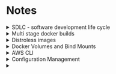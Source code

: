 # Notes

<details>
  <summary>SDLC - software development life cycle</summary>

- software development life cycle.

- It is a process used by the software industry.

- It is a set of standards followed in the software industry to design, develop, and test.

- The end goal is to deliver a high-quality product.

- For developing any new feature in the organisation, we follow some steps, which are:

- **_Planing, Defiing, Desiging, Building, Testing, Deploying, and Planning_** _Cycle structure_

- **Planning + Requirements Gathering**
- Most Important
- Plan for the new features, whether they are required or not. 
- Requirements: Gather the requirements about the project use case.
- Suppose you are working to add a new category to the shop, so in plaining, you will decide if it is required or not, and in requirements, you will decide what is the best suit for that category.

- **Defining + Desigining**
- Defining -> Here, you clearly define the requirements in terms of documents. 
- Documents are the software requirements specification documents, which include all the data as part of the planning phase.
- Designing: very critical phase, here we do high-level design (HLD) and low-level design (LLD).

- **Building, Testing, and Deployment** (Devops-centric)


- **Building** _Developers_
- Developing: code writing After code is done, it is stored in a central repository.


- **Testing** QA Engenniers
- The codes that were written by the developer are tested here. The application that is stored in the git repo is taken and deployed on a server. Then the QA team takes care of testing the software.

- **Deployment**
In this phase, we promote the application to production.
</details>

<details>
  <summary>Multi stage docker builds</summary>

  
#### Multi stage docker builds
- Split docker file into two parts or multiple parts
![Simple multi stage eg](https://imgur.com/FTwOGgb.png)
![Multi stage eg](https://imgur.com/IfqKkwc.png)

    <details>
      <summary>eg</summary>

    **file: Dockerfile**

      **Without multistage**

      ```
        ###########################################
        # BASE IMAGE
        ###########################################

        FROM ubuntu AS build

        RUN apt-get update && apt-get install -y golang-go

        ENV GO111MODULE=off

        COPY . .

        RUN CGO_ENABLED=0 go build -o /app .

        ENTRYPOINT ["/app"]
      ```

      **With multistage**
      ```
      ###########################################
      # BASE IMAGE
      ###########################################

      FROM ubuntu AS build

      RUN apt-get update && apt-get install -y golang-go

      ENV GO111MODULE=off

      COPY . .

      RUN CGO_ENABLED=0 go build -o /app .

      ############################################
      # HERE STARTS THE MAGIC OF MULTI STAGE BUILD
      ############################################

      FROM scratch

      # Copy the compiled binary from the build stage
      COPY --from=build /app /app

      # Set the entrypoint for the container to run the binary
      ENTRYPOINT ["/app"]
      ```

    </details>
</details>

<details>

<summary>Distroless images</summary>

#### Distroless images

- Basically a very minimilistic image, that will hardly have any packages and will only have the runtime envs.
- eg python distroless images
- Improves security 

</details>

<details>
<summary> Docker Volumes and Bind Mounts</summary>

####  Docker Volumes and Bind Mounts

#### Why need volumes
1) container did not have any way to read host file and to perfrom writee operations. Cannot keep track of previous logs, if the container fails.
2) when there is connection between backend and frontend backend writes to some file and frontend reads from that file and perform, as like a cron job.
3) Container or app tries to read some file from the host os and it doesnt know how to read that file.

_To tackle this docker came up with 2 concepts **bind mounts** and **volumes**_

#### bind mounts
- Allows us to bind a directory inside the container
- Bind folder in the container with the folder in the host.

    ![bind mounts](https://imgur.com/sxzlXB2.png)

#### Volumes 
- volumes are same as bind mounts but these offer better life cycle.
- Life cycle ? -> using docker cli we can create volume. Like a logical partitioning on the host.
- here, we dont provide the directory details.
- using volume docker will be create a logical disk or it will create a logical volume and this volume will be mounted to the container. 
- we can create volumes in any host, any external storage we can link it with the container volume.
- eg
    - `docker volume ls`
    - `docker volume create scor32k` -> This will create a  logical partition on the host which we can't see
    - `docker volume inspect scor32k` -> To inspect(details about the volume) a volume 
    - `docker volume rm scor32k` -> delete volume scor32k 
    - `docker run -d --mout source=scor32k, target=/app image details `
    

</details>

<details>
<summary>AWS CLI</summary>

1) **Using cmd**
    - `ssh -i path/to/private/key hostname@ipaddress`

2) **aws cli**
    - Install aws cli
    - create aws access  key
    - `aws version` -> check aws 
    - `aws configure`
    - `aws s3 ls` -> list s3 buckets
    - `aws ec2 describe-instances` -> list ec2 
    - https://gist.github.com/mda590/679aba60ca03699d5b12a32314debdc0 -> python boto3
    - 



</details>

<details>
<summary>Configuration Management</summary>

What is Configuration Management ?

it is the way how the devops enginners manages the configurations of the server or infrastructure.

**Puppet vs Anisble**

Puppet is a pull mechanism model. 

Pupet uses master slave arch.. 

In Pupet agent configuration is needed.

Anisble is a `push`(developer writes the ansible scripts  in one place, and push the configuratons to 10 ec2 instnces.so just he has to execute the anisble playbook and the configuration is updated in the push mechenism  ) mechanism model. 

Ansible uses `agent less model`. You can just put the names of ther server in a file called as `inventory file`(stores ip address of target servers), and just have the passwordless authentication enabled.

Anisble is `preety simple`. Ansible uses YAML as configuration language.

You can write your own anible module as anible is written in python.

Anisble not good with windows, debugging and performance.

Ansible as `anisble galaxy` where users can share module. 


**Ansible**

<details>

<summary>Interview Questions</summary>

[Questions](https://www.youtube.com/watch?v=j5PgN0J3d7M)

1) What is Configuration Management
> Configuration Management is a method or process of managing your software, syste m or hardware. To manage multiple servers with single tool.

2) Do you think ansible is better> If yes, why ?
> Ansible is agentless. It is packed by vast community. Is uses simple protocols such as ssh and winrm. It uses YML for writing the file.

3) Can you write an ansible playbook to install and https service and get it running ?
> Yes

4) How ansible helped your organization?
> say one practical example. 

5) What is Ansible Dynamic Inventory ?
> Ansible keeps looking at your aws account for newly added virtual machines and ansible will auto-configure those vertual machines using the concept of Dynamic Inventory. 

6) What is Ansible Tower and have you use it ? if yes, why ?
> Ansible Tower is premium version of ansible.

7) How do you manage the RBAC of users for Ansible Tower ? 
> RBAC -> Role Based Ansible Control. Manage groups in ansible tower. Managing access to ansible tower.

8) What is Ansible Galaxy command and why it is used for ?
> Ansible Galaxy creates bunch of folders using this files and folders you can structure your ansible playbooks

9) Can you explain me structure of Ansible playbook using roles?
> ansible has a standard structure. we can use ansible-galaxy command to create the structure. 

> Role -> 

10) What are handlers in Ansible and why are they used ?
> They are similar to normal task in ansible. They only run when a task contains a notify directive. Conditional task. This tasks only run after some notifications.

11) I would like to run a specific set of tasks only on windows vms and not Linux vms is it possible ?
> you can use tags. you can also find the environment variable and you can use conditional bases running of task.

12) Does ansible support parallel execution of tasks ?
> ansible does parallel execution, if there ar 5 tasks it executes task 1 on all the configured servers then it runs task by task in serial way.

13) What protocol does ansible use to connect to windows vms ?
> `winrm` to connect to windows and `ssh` for linux

14) Can you place them in the order od precedence ?
> playbook group_vars, role vars and extra vars

15) How do you handle secrets in Ansible ?
> you can configure vault.  


16) Can we use ansible for IaC ? If yes, can you compare it with any other IaC toos like Terraform ?
> Yes, ansible is configuration management tool it might some of the things like creating ec2 instance or something like that but it is used for configuration management

17) Can you talk about a ansible playbook that you write and how it helped your company ?
> Explain your thoughts

18) What do you think that ansible can improve ?
> In debugging, windows support can be improved, can support more ides, develop more plugins.


</details>

Ansible files are call as `playbooks`

singline line commands ~~ ls is called `adhoc commands`



<details>
<summary>Commands</summary>

[MODULES LINKS](https://docs.ansible.com/ansible/2.9/modules/)

```bash
vim inventory

x.x.x.x

```

_GROUPING_

```bash
vim inventory
[dbserver]
x.x.x.x
x.x.x.x

[webservers]
x.x.x.x
x.x.x.x

```

_COMMANDS_

```bash

ansible --version

ansible -i[location of inventory file] inventory all -m[module] "shell" -a[command to execute] "touch devopsclass" # Adhoc command

# group bases
ansible -i inventory webservers -m[module] "shell" -a[command to execute] "touch devopsclass" # Adhoc command

```

**Ansible playbook**

```bash

vim first-playbook.yml

--- 
- name: Install and Start nginx #name of the playbook
  hosts: all # on which server to execute
  become: root # Ececute this playbook as a root user

  tasks:
    - name: Install nginx # Task name
      apt:
        name: nginx
        state: present
      # ~~ shell: apt install nginx 

    - name: Start nginx
      # shell: systemctl start nginx
      service:
        name: nginx
        start: started  

ansible-playbook -vvv -i inventory first-playbook.yml

```

ansible -> to run ansible adhoc commands

ansible-playbook -> to run ansible playbbo

ansible roles -> efficient way of writing ansible playbooks that will improve effencency to write complex playbook.

```bash
# configure kubernetes

mkdir second-playbook
cd second-playbook

ansible-galaxy role init kubernetes

# Using this ansible creates bunch of folder using this files and folders you can structure your ansible playbooks

# meta -> write metatdata
# defaults -> store varibles
# tasks -> 
# vars 
# test
# handlers -> handling some kind of exceptions


```


</details>
</details>




<details>
<summary></summary>
</details>
